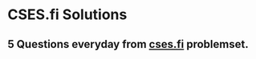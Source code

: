 # CSES.fi Solutions
## 5 Questions everyday from [cses.fi](https://cses.fi/problemset/) problemset.

